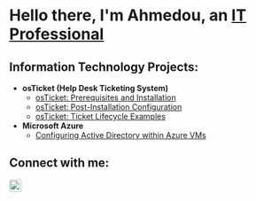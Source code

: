 <h1>Hello there, I'm Ahmedou, an <a href="https://linkedin.com/in/ahmedintech">IT Professional</a></h1>

<h2>Information Technology Projects:</h2>

- <b>osTicket (Help Desk Ticketing System)</b>
  - [osTicket: Prerequisites and Installation](https://github.com/ahmedintech/osticket-prereqs)
  - [osTicket: Post-Installation Configuration](https://github.com/ahmedintech/post-install-config)
  - [osTicket: Ticket Lifecycle Examples](https://github.com/ahmedintech/ticket-lifecycle)
- <b>Microsoft Azure</b>
  - [Configuring Active Directory within Azure VMs](https://github.com/ahmedintech/configure-ad)

<h2>Connect with me:</h2>

[<img align="left" alt="Josh | LinkedIn" width="22px" src="https://cdn.jsdelivr.net/npm/simple-icons@v3/icons/linkedin.svg" />][linkedin]

[linkedin]: https://linkedin.com/in/ahmedintech
